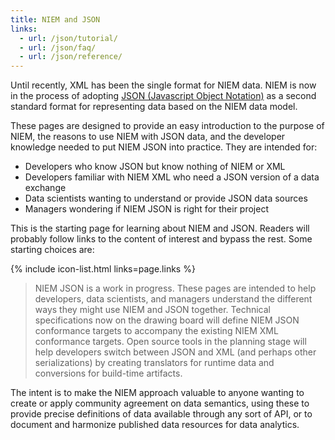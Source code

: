 ```yaml
---
title: NIEM and JSON
links:
  - url: /json/tutorial/
  - url: /json/faq/
  - url: /json/reference/
---
```


Until recently, XML has been the single format for NIEM data. NIEM is now in the
process of adopting [JSON (Javascript Object Notation)](faq/data/simple) as a second
standard format for representing data based on the NIEM data model.

These pages are designed to provide an easy introduction to the purpose of NIEM,
the reasons to use NIEM with JSON data, and the developer knowledge needed to
put NIEM JSON into practice. They are intended for:

* Developers who know JSON but know nothing of NIEM or XML
* Developers familiar with NIEM XML who need a JSON version of a data exchange
* Data scientists wanting to understand or provide JSON data sources
* Managers wondering if NIEM JSON is right for their project

This is the starting page for learning about NIEM and JSON. Readers will
probably follow links to the content of interest and bypass the rest. Some
starting choices are:

{% include icon-list.html links=page.links %}

> NIEM JSON is a work in progress. These pages are intended to help developers,
data scientists, and managers understand the different ways they might use NIEM
and JSON together. Technical specifications now on the drawing board will define
NIEM JSON conformance targets to accompany the existing NIEM XML conformance
targets. Open source tools in the planning stage will help developers switch
between JSON and XML (and perhaps other serializations) by creating translators
for runtime data and conversions for build-time artifacts.

The intent is to make the NIEM approach valuable to anyone wanting to
create or apply community agreement on data semantics, using these to
provide precise definitions of data available through any sort of API,
or to document and harmonize published data resources for data
analytics.
